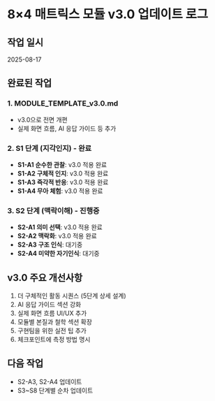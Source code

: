 # 8×4 매트릭스 모듈 v3.0 업데이트 로그

## 작업 일시
2025-08-17

## 완료된 작업

### 1. MODULE_TEMPLATE_v3.0.md
- v3.0으로 전면 개편
- 실제 화면 흐름, AI 응답 가이드 등 추가

### 2. S1 단계 (지각인지) - 완료
- **S1-A1 순수한 관찰**: v3.0 적용 완료
- **S1-A2 구체적 인지**: v3.0 적용 완료  
- **S1-A3 즉각적 반응**: v3.0 적용 완료
- **S1-A4 무아 체험**: v3.0 적용 완료

### 3. S2 단계 (맥락이해) - 진행중
- **S2-A1 의미 선택**: v3.0 적용 완료
- **S2-A2 맥락화**: v3.0 적용 완료
- **S2-A3 구조 인식**: 대기중
- **S2-A4 미약한 자기인식**: 대기중

## v3.0 주요 개선사항
1. 더 구체적인 활동 시퀀스 (5단계 상세 설계)
2. AI 응답 가이드 섹션 강화
3. 실제 화면 흐름 UI/UX 추가
4. 모듈별 본질과 철학 섹션 확장
5. 구현팀을 위한 실전 팁 추가
6. 체크포인트에 측정 방법 명시

## 다음 작업
- S2-A3, S2-A4 업데이트
- S3~S8 단계별 순차 업데이트